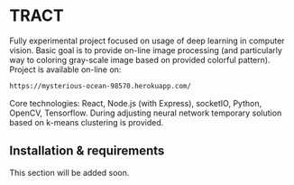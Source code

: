 # TRACT
Fully experimental project focused on usage of deep learning in computer vision. Basic goal is to provide on-line image processing (and particularly way to coloring gray-scale image based on provided colorful pattern). Project is available on-line on:
```sh
https://mysterious-ocean-98570.herokuapp.com/
```
Core technologies: React, Node.js (with Express), socketIO, Python, OpenCV, Tensorflow. During adjusting neural network temporary solution based on k-means clustering is provided.
## Installation & requirements
This section will be added soon.



